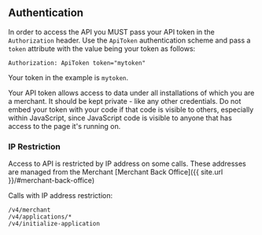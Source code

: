 ## Authentication

In order to access the API you MUST pass your API token in the `Authorization`
header. Use the `ApiToken` authentication scheme and pass a `token` attribute
with the value being your token as follows:

```
Authorization: ApiToken token="mytoken"
```

Your token in the example is `mytoken`.

Your API token allows access to data under all installations of which you are a
merchant. It should be kept private - like any other credentials. Do not embed
your token with your code if that code is visible to others, especially within
JavaScript, since JavaScript code is visible to anyone that has access to the
page it's running on.

### IP Restriction

Access to API is restricted by IP address on some calls. These addresses are
managed from the Merchant [Merchant Back Office]({{ site.url }}/#merchant-back-office)

Calls with IP address restriction:

```
/v4/merchant
/v4/applications/*
/v4/initialize-application
```
